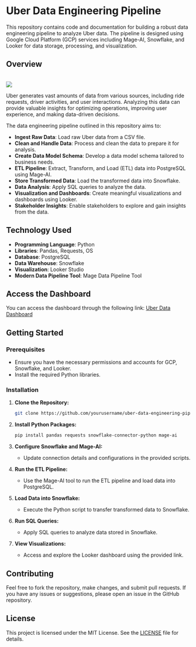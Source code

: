 # Uber Data Engineering Pipeline

This repository contains code and documentation for building a robust data engineering pipeline to analyze Uber data. The pipeline is designed using Google Cloud Platform (GCP) services including Mage-AI, Snowflake, and Looker for data storage, processing, and visualization.

<!-- ![Pipeline Overview](path/to/your/pipeline_overview_image.png)  <!-- Replace with the actual path to your image -->

## Overview
<br>
<img src="data architecture.jpg">

Uber generates vast amounts of data from various sources, including ride requests, driver activities, and user interactions. Analyzing this data can provide valuable insights for optimizing operations, improving user experience, and making data-driven decisions.

The data engineering pipeline outlined in this repository aims to:

- **Ingest Raw Data**: Load raw Uber data from a CSV file.
- **Clean and Handle Data**: Process and clean the data to prepare it for analysis.
- **Create Data Model Schema**: Develop a data model schema tailored to business needs.
- **ETL Pipeline**: Extract, Transform, and Load (ETL) data into PostgreSQL using Mage-AI.
- **Store Transformed Data**: Load the transformed data into Snowflake.
- **Data Analysis**: Apply SQL queries to analyze the data.
- **Visualization and Dashboards**: Create meaningful visualizations and dashboards using Looker.
- **Stakeholder Insights**: Enable stakeholders to explore and gain insights from the data.

## Technology Used

- **Programming Language**: Python
- **Libraries**: Pandas, Requests, OS
- **Database**: PostgreSQL
- **Data Warehouse**: Snowflake
- **Visualization**: Looker Studio
- **Modern Data Pipeline Tool**: Mage Data Pipeline Tool

## Access the Dashboard

You can access the dashboard through the following link: [Uber Data Dashboard](https://lookerstudio.google.com/reporting/b7ed88eb-960f-4d63-a7b5-7aec3a9ebb5d)

## Getting Started

### Prerequisites

- Ensure you have the necessary permissions and accounts for GCP, Snowflake, and Looker.
- Install the required Python libraries.

### Installation

1. **Clone the Repository:**

    ```bash
    git clone https://github.com/yourusername/uber-data-engineering-pipeline.git
    ```

2. **Install Python Packages:**

    ```bash
    pip install pandas requests snowflake-connector-python mage-ai
    ```

3. **Configure Snowflake and Mage-AI:**

    - Update connection details and configurations in the provided scripts.

4. **Run the ETL Pipeline:**

    - Use the Mage-AI tool to run the ETL pipeline and load data into PostgreSQL.

5. **Load Data into Snowflake:**

    - Execute the Python script to transfer transformed data to Snowflake.

6. **Run SQL Queries:**

    - Apply SQL queries to analyze data stored in Snowflake.

7. **View Visualizations:**

    - Access and explore the Looker dashboard using the provided link.

## Contributing

Feel free to fork the repository, make changes, and submit pull requests. If you have any issues or suggestions, please open an issue in the GitHub repository.

## License

This project is licensed under the MIT License. See the [LICENSE](LICENSE) file for details.

